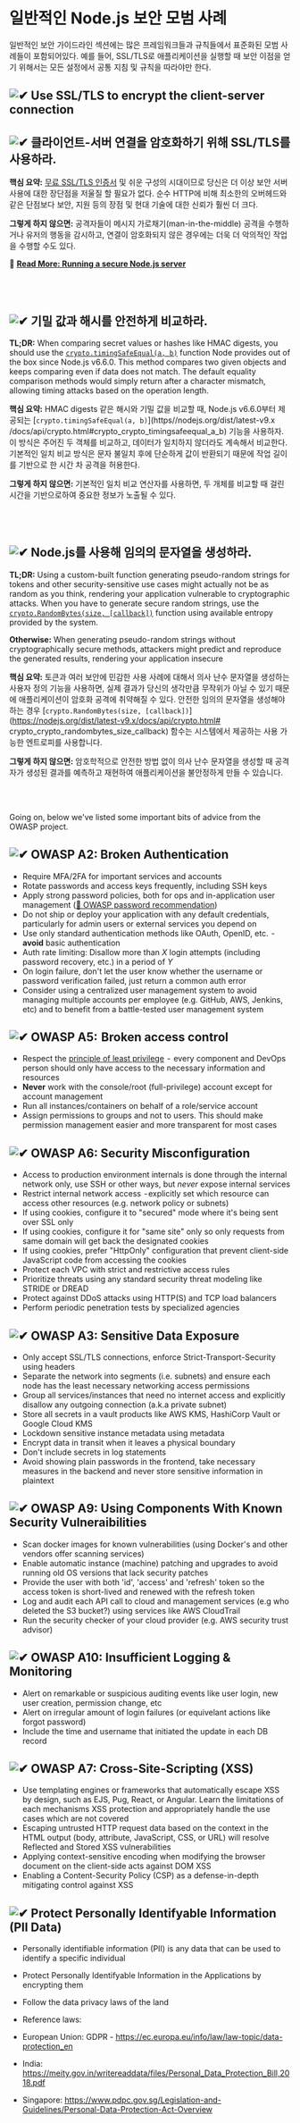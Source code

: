 [✔]: ../../assets/images/checkbox-small-blue.png

# 일반적인 Node.js 보안 모범 사례

일반적인 보안 가이드라인 섹션에는 많은 프레임워크들과 규칙들에서 표준화된 모범 사례들이 포함되어있다. 예를 들어, SSL/TLS로 애플리케이션을 실행할 때 보안 이점을 얻기 위해서는 모든 설정에서 공통 지침 및 규칙을 따라야만 한다.

## ![✔] Use SSL/TLS to encrypt the client-server connection
## ![✔] 클라이언트-서버 연결을 암호화하기 위해 SSL/TLS를 사용하라.

**핵심 요약:** [무료 SSL/TLS 인증서](https://letsencrypt.org/) 및 쉬운 구성의 시대이므로 당신은 더 이상 보안 서버 사용에 대한 장단점을 저울질 할 필요가 없다. 순수 HTTP에 비해 최소한의 오버헤드와 같은 단점보다 보안, 지원 등의 장점 및 현대 기술에 대한 신뢰가 훨씬 더 크다.

**그렇게 하지 않으면:** 공격자들이 메시지 가로채기(man-in-the-middle) 공격을 수행하거나 유저의 행동을 감시하고, 연결이 암호화되지 않은 경우에는 더욱 더 악의적인 작업을 수행할 수도 있다.

🔗 [**Read More: Running a secure Node.js server**](/sections/security/secureserver.md)

<br/><br/>

## ![✔] 기밀 값과 해시를 안전하게 비교하라.

**TL;DR:** When comparing secret values or hashes like HMAC digests, you should use the [`crypto.timingSafeEqual(a, b)`](https://nodejs.org/dist/latest-v9.x/docs/api/crypto.html#crypto_crypto_timingsafeequal_a_b) function Node provides out of the box since Node.js v6.6.0. This method compares two given objects and keeps comparing even if data does not match. The default equality comparison methods would simply return after a character mismatch, allowing timing attacks based on the operation length.

**핵심 요약:** HMAC digests 같은 해시와 기밀 값을 비교할 때, Node.js v6.6.0부터 제공되는 [`crypto.timingSafeEqual(a, b)`](https//nodejs.org/dist/latest-v9.x /docs/api/crypto.html#crypto_crypto_timingsafeequal_a_b) 기능을 사용하자. 이 방식은 주어진 두 객체를 비교하고, 데이터가 일치하지 않더라도 계속해서 비교한다. 기본적인 일치 비교 방식은 문자 불일치 후에 단순하게 값이 반환되기 때문에 작업 길이를 기반으로 한 시간 차 공격을 허용한다.

**그렇게 하지 않으면:** 기본적인 일치 비교 연산자를 사용하면, 두 개체를 비교할 때 걸린 시간을 기반으로하여 중요한 정보가 노출될 수 있다.

<br/><br/>

## ![✔] Node.js를 사용해 임의의 문자열을 생성하라.

**TL;DR:** Using a custom-built function generating pseudo-random strings for tokens and other security-sensitive use cases might actually not be as random as you think, rendering your application vulnerable to cryptographic attacks. When you have to generate secure random strings, use the [`crypto.RandomBytes(size, [callback])`](https://nodejs.org/dist/latest-v9.x/docs/api/crypto.html#crypto_crypto_randombytes_size_callback) function using available entropy provided by the system.

**Otherwise:** When generating pseudo-random strings without cryptographically secure methods, attackers might predict and reproduce the generated results, rendering your application insecure

**핵심 요약:** 토큰과 여러 보안에 민감한 사용 사례에 대해서 의사 난수 문자열을 생성하는 사용자 정의 기능을 사용하면, 실제 결과가 당신의 생각만큼 무작위가 아닐 수 있기 때문에 애플리케이션이 암호화 공격에 취약해질 수 있다. 안전한 임의의 문자열을 생성해야 하는 경우 [`crypto.RandomBytes(size, [callback])`](https://nodejs.org/dist/latest-v9.x/docs/api/crypto.html# crypto_crypto_randombytes_size_callback) 함수는 시스템에서 제공하는 사용 가능한 엔트로피를 사용합니다.

**그렇게 하지 않으면:** 암호학적으로 안전한 방법 없이 의사 난수 문자열을 생성할 때 공격자가 생성된 결과를 예측하고 재현하여 애플리케이션을 불안정하게 만들 수 있습니다.

<br/><br/>

Going on, below we've listed some important bits of advice from the OWASP project.

## ![✔] OWASP A2: Broken Authentication

- Require MFA/2FA for important services and accounts
- Rotate passwords and access keys frequently, including SSH keys
- Apply strong password policies, both for ops and in-application user management ([🔗 OWASP password recommendation](https://www.owasp.org/index.php/Authentication_Cheat_Sheet#Implement_Proper_Password_Strength_Controls.22))
- Do not ship or deploy your application with any default credentials, particularly for admin users or external services you depend on
- Use only standard authentication methods like OAuth, OpenID, etc.  - **avoid** basic authentication
- Auth rate limiting: Disallow more than _X_ login attempts (including password recovery, etc.) in a period of _Y_
- On login failure, don't let the user know whether the username or password verification failed, just return a common auth error
- Consider using a centralized user management system to avoid managing multiple accounts per employee (e.g. GitHub, AWS, Jenkins, etc) and to benefit from a battle-tested user management system

## ![✔] OWASP A5:  Broken access control

- Respect the [principle of least privilege](https://en.wikipedia.org/wiki/Principle_of_least_privilege)  -  every component and DevOps person should only have access to the necessary information and resources
- **Never** work with the console/root (full-privilege) account except for account management
- Run all instances/containers on behalf of a role/service account
- Assign permissions to groups and not to users. This should make permission management easier and more transparent for most cases

## ![✔] OWASP A6: Security Misconfiguration

- Access to production environment internals is done through the internal network only, use SSH or other ways, but _never_ expose internal services
- Restrict internal network access  - explicitly set which resource can access other resources (e.g. network policy or subnets)
- If using cookies, configure it to "secured" mode where it's being sent over SSL only
- If using cookies, configure it for "same site" only so only requests from same domain will get back the designated cookies
- If using cookies, prefer "HttpOnly" configuration that prevent client-side JavaScript code from accessing the cookies
- Protect each VPC with strict and restrictive access rules
- Prioritize threats using any standard security threat modeling like STRIDE or DREAD
- Protect against DDoS attacks using HTTP(S) and TCP load balancers
- Perform periodic penetration tests by specialized agencies

## ![✔] OWASP A3: Sensitive Data Exposure

- Only accept SSL/TLS connections, enforce Strict-Transport-Security using headers
- Separate the network into segments (i.e. subnets) and ensure each node has the least necessary networking access permissions
- Group all services/instances that need no internet access and explicitly disallow any outgoing connection (a.k.a private subnet)
- Store all secrets in a vault products like AWS KMS, HashiCorp Vault or Google Cloud KMS
- Lockdown sensitive instance metadata using metadata
- Encrypt data in transit when it leaves a physical boundary
- Don't include secrets in log statements
- Avoid showing plain passwords in the frontend, take necessary measures in the backend and never store sensitive information in plaintext

## ![✔] OWASP A9: Using Components With Known Security Vulneraibilities

- Scan docker images for known vulnerabilities (using Docker's and other vendors offer scanning services)
- Enable automatic instance (machine) patching and upgrades to avoid running old OS versions that lack security patches
- Provide the user with both 'id', 'access' and 'refresh' token so the access token is short-lived and renewed with the refresh token
- Log and audit each API call to cloud and management services (e.g who deleted the S3 bucket?) using services like AWS CloudTrail
- Run the security checker of your cloud provider (e.g. AWS security trust advisor)


## ![✔] OWASP A10: Insufficient Logging & Monitoring

- Alert on remarkable or suspicious auditing events like user login, new user creation, permission change, etc
- Alert on irregular amount of login failures (or equivelant actions like forgot password)
- Include the time and username that initiated the update in each DB record

## ![✔] OWASP A7: Cross-Site-Scripting (XSS)

- Use templating engines or frameworks that automatically escape XSS by design, such as EJS, Pug, React, or Angular. Learn the limitations of each mechanisms XSS protection and appropriately handle the use cases which are not covered
- Escaping untrusted HTTP request data based on the context in the HTML output (body, attribute, JavaScript, CSS, or URL) will resolve Reflected and Stored XSS vulnerabilities
- Applying context-sensitive encoding when modifying the browser document on the client-side acts against DOM XSS
- Enabling a Content-Security Policy (CSP) as a defense-in-depth mitigating control against XSS

## ![✔] Protect Personally Identifyable Information (PII Data)

- Personally identifiable information (PII) is any data that can be used to identify a specific individual
- Protect Personally Identifyable Information in the Applications by encrypting them
- Follow the data privacy laws of the land


- Reference laws:

- European Union: GDPR - https://ec.europa.eu/info/law/law-topic/data-protection_en
- India: https://meity.gov.in/writereaddata/files/Personal_Data_Protection_Bill,2018.pdf
- Singapore: https://www.pdpc.gov.sg/Legislation-and-Guidelines/Personal-Data-Protection-Act-Overview

<br/><br/><br/>
